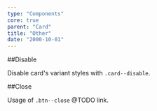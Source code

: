 ```yaml
---
type: "Components"
core: true
parent: "Card"
title: "Other"
date: "2000-10-01"
---
```


##Disable

Disable card's variant styles with `.card--disable`.

<demo>
  <demovanilla src="vanilla/core/card/disable">
  </demovanilla>
</demo>

##Close

Usage of `.btn--close` @TODO link.

<demo>
  <demovanilla src="vanilla/core/card/close">
  </demovanilla>
</demo>
